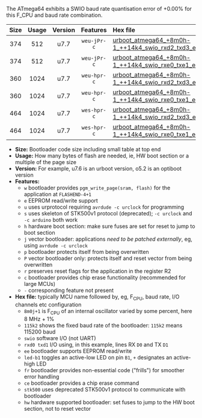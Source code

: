 The ATmega64 exhibits a SWIO baud rate quantisation error of +0.00% for this F_CPU and baud rate combination.

|Size|Usage|Version|Features|Hex file|
|:-:|:-:|:-:|:-:|:--|
|374|512|u7.7|`weu-jPr-c`|[urboot_atmega64_+8m0h-1_++14k4_swio_rxd2_txd3_ee_led+b5_fr_ce.hex](https://raw.githubusercontent.com/stefanrueger/urboot.hex/main/cores/megacore/atmega64/internal_oscillator/fcpu_+8m0h-1/br_++14k4/urboot_atmega64_+8m0h-1_++14k4_swio_rxd2_txd3_ee_led+b5_fr_ce.hex)|
|374|512|u7.7|`weu-jPr-c`|[urboot_atmega64_+8m0h-1_++14k4_swio_rxe0_txe1_ee_led+b5_fr_ce.hex](https://raw.githubusercontent.com/stefanrueger/urboot.hex/main/cores/megacore/atmega64/internal_oscillator/fcpu_+8m0h-1/br_++14k4/urboot_atmega64_+8m0h-1_++14k4_swio_rxe0_txe1_ee_led+b5_fr_ce.hex)|
|360|1024|u7.7|`weu-hpr-c`|[urboot_atmega64_+8m0h-1_++14k4_swio_rxd2_txd3_ee_led+b5_fr_ce_hw.hex](https://raw.githubusercontent.com/stefanrueger/urboot.hex/main/cores/megacore/atmega64/internal_oscillator/fcpu_+8m0h-1/br_++14k4/urboot_atmega64_+8m0h-1_++14k4_swio_rxd2_txd3_ee_led+b5_fr_ce_hw.hex)|
|360|1024|u7.7|`weu-hpr-c`|[urboot_atmega64_+8m0h-1_++14k4_swio_rxe0_txe1_ee_led+b5_fr_ce_hw.hex](https://raw.githubusercontent.com/stefanrueger/urboot.hex/main/cores/megacore/atmega64/internal_oscillator/fcpu_+8m0h-1/br_++14k4/urboot_atmega64_+8m0h-1_++14k4_swio_rxe0_txe1_ee_led+b5_fr_ce_hw.hex)|
|464|1024|u7.7|`wes-hpr-c`|[urboot_atmega64_+8m0h-1_++14k4_swio_rxd2_txd3_ee_led+b5_fr_ce_stk500_hw.hex](https://raw.githubusercontent.com/stefanrueger/urboot.hex/main/cores/megacore/atmega64/internal_oscillator/fcpu_+8m0h-1/br_++14k4/urboot_atmega64_+8m0h-1_++14k4_swio_rxd2_txd3_ee_led+b5_fr_ce_stk500_hw.hex)|
|464|1024|u7.7|`wes-hpr-c`|[urboot_atmega64_+8m0h-1_++14k4_swio_rxe0_txe1_ee_led+b5_fr_ce_stk500_hw.hex](https://raw.githubusercontent.com/stefanrueger/urboot.hex/main/cores/megacore/atmega64/internal_oscillator/fcpu_+8m0h-1/br_++14k4/urboot_atmega64_+8m0h-1_++14k4_swio_rxe0_txe1_ee_led+b5_fr_ce_stk500_hw.hex)|

- **Size:** Bootloader code size including small table at top end
- **Usage:** How many bytes of flash are needed, ie, HW boot section or a multiple of the page size
- **Version:** For example, u7.6 is an urboot version, o5.2 is an optiboot version
- **Features:**
  + `w` bootloader provides `pgm_write_page(sram, flash)` for the application at `FLASHEND-4+1`
  + `e` EEPROM read/write support
  + `u` uses urprotocol requiring `avrdude -c urclock` for programming
  + `s` uses skeleton of STK500v1 protocol (deprecated); `-c urclock` and `-c arduino` both work
  + `h` hardware boot section: make sure fuses are set for reset to jump to boot section
  + `j` vector bootloader: applications *need to be patched externally*, eg, using `avrdude -c urclock`
  + `p` bootloader protects itself from being overwritten
  + `P` vector bootloader only: protects itself and reset vector from being overwritten
  + `r` preserves reset flags for the application in the register R2
  + `c` bootloader provides chip erase functionality (recommended for large MCUs)
  + `-` corresponding feature not present
- **Hex file:** typically MCU name followed by, eg, F<sub>CPU</sub>, baud rate, I/O channels etc configuration
  + `8m0j+1` is F<sub>CPU</sub> of an internal oscillator varied by some percent, here 8 MHz + 1%
  + `115k2` shows the fixed baud rate of the bootloader: `115k2` means 115200 baud
  + `swio` software I/O (not UART)
  + `rxd0 txd1` I/O using, in this example, lines RX `D0` and TX `D1`
  + `ee` bootloader supports EEPROM read/write
  + `led-b1` toggles an active-low LED on pin `B1`, `+` designates an active-high LED
  + `fr` bootloader provides non-essential code ("frills") for smoother error handling
  + `ce` bootloader provides a chip erase command
  + `stk500` uses deprecated STK500v1 protocol to communicate with bootloader
  + `hw` hardware supported bootloader: set fuses to jump to the HW boot section, not to reset vector
